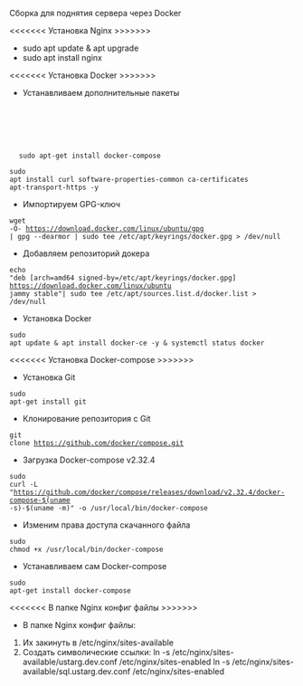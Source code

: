 Сборка для поднятия сервера через Docker

<<<<<<< Установка Nginx >>>>>>>

- sudo apt update & apt upgrade
- sudo apt install nginx

<<<<<<< Установка Docker >>>>>>>

- Устанавливаем дополнительные пакеты

<pre class="core--x9b5">  
  <div class="copyButton--6B33">
  </div>
  <code class="hljs--Qdn- hljs language-undefined" data-highlighted="yes">sudo apt-get install docker-compose</code>
</pre>

<code class="hljs--Qdn- hljs language-undefined" data-highlighted="yes">sudo apt install curl software-properties-common ca-certificates apt-transport-https -y
</code>

- Импортируем GPG-ключ

<code class="hljs--Qdn- hljs language-undefined" data-highlighted="yes">wget -O- https://download.docker.com/linux/ubuntu/gpg | gpg --dearmor | sudo tee /etc/apt/keyrings/docker.gpg > /dev/null
</code>

- Добавляем репозиторий докера

<code class="hljs--Qdn- hljs language-undefined" data-highlighted="yes">echo "deb [arch=amd64 signed-by=/etc/apt/keyrings/docker.gpg] https://download.docker.com/linux/ubuntu jammy stable"| sudo tee /etc/apt/sources.list.d/docker.list > /dev/null
</code>

- Установка Docker

<code class="hljs--Qdn- hljs language-undefined" data-highlighted="yes">sudo apt update & apt install docker-ce -y & systemctl status docker
</code>

<<<<<<< Установка Docker-compose >>>>>>>

- Установка Git

<code class="hljs--Qdn- hljs language-undefined" data-highlighted="yes">sudo apt-get install git
</code>

- Клонирование репозитория с Git

<code class="hljs--Qdn- hljs language-undefined" data-highlighted="yes">git clone https://github.com/docker/compose.git
</code>

- Загрузка Docker-compose v2.32.4

<code class="hljs--Qdn- hljs language-undefined" data-highlighted="yes">sudo curl -L "https://github.com/docker/compose/releases/download/v2.32.4/docker-compose-$(uname -s)-$(uname -m)" -o /usr/local/bin/docker-compose
</code>

- Изменим права доступа скачанного файла

<code class="hljs--Qdn- hljs language-undefined" data-highlighted="yes">sudo chmod +x /usr/local/bin/docker-compose
</code>

- Устанавливаем сам Docker-compose

<code class="hljs--Qdn- hljs language-undefined" data-highlighted="yes">sudo apt-get install docker-compose
</code>

<<<<<<< В папке Nginx конфиг файлы >>>>>>>

- В папке Nginx конфиг файлы:

1. Их закинуть в /etc/nginx/sites-available
2. Создать символические ссылки:
   ln -s /etc/nginx/sites-available/ustarg.dev.conf /etc/nginx/sites-enabled
   ln -s /etc/nginx/sites-available/sql.ustarg.dev.conf /etc/nginx/sites-enabled
